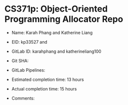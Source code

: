 # CS371p: Object-Oriented Programming Allocator Repo

* Name: Karah Phang and Katherine Liang

* EID: kp33527 and 

* GitLab ID: karahphang and katherineliang100

* Git SHA: 

* GitLab Pipelines: 

* Estimated completion time: 13 hours

* Actual completion time: 15 hours

* Comments: 

